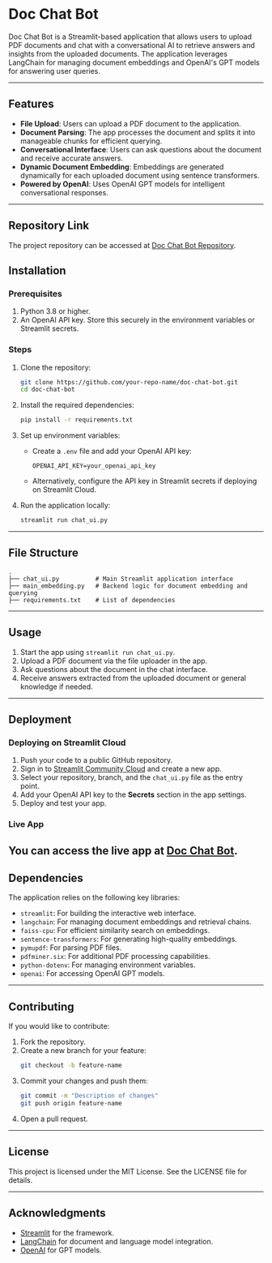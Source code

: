 # Doc Chat Bot

Doc Chat Bot is a Streamlit-based application that allows users to upload PDF documents and chat with a conversational AI to retrieve answers and insights from the uploaded documents. The application leverages LangChain for managing document embeddings and OpenAI's GPT models for answering user queries.

---

## Features
- **File Upload**: Users can upload a PDF document to the application.
- **Document Parsing**: The app processes the document and splits it into manageable chunks for efficient querying.
- **Conversational Interface**: Users can ask questions about the document and receive accurate answers.
- **Dynamic Document Embedding**: Embeddings are generated dynamically for each uploaded document using sentence transformers.
- **Powered by OpenAI**: Uses OpenAI GPT models for intelligent conversational responses.

---

## Repository Link

The project repository can be accessed at [Doc Chat Bot Repository](https://github.com/aryntmr/doc-chat).

## Installation

### Prerequisites
1. Python 3.8 or higher.
2. An OpenAI API key. Store this securely in the environment variables or Streamlit secrets.

### Steps
1. Clone the repository:
   ```bash
   git clone https://github.com/your-repo-name/doc-chat-bot.git
   cd doc-chat-bot
   ```

2. Install the required dependencies:
   ```bash
   pip install -r requirements.txt
   ```

3. Set up environment variables:
   - Create a `.env` file and add your OpenAI API key:
     ```plaintext
     OPENAI_API_KEY=your_openai_api_key
     ```
   - Alternatively, configure the API key in Streamlit secrets if deploying on Streamlit Cloud.

4. Run the application locally:
   ```bash
   streamlit run chat_ui.py
   ```

---

## File Structure
```
.
├── chat_ui.py          # Main Streamlit application interface
├── main_embedding.py   # Backend logic for document embedding and querying
├── requirements.txt    # List of dependencies
```

---

## Usage
1. Start the app using `streamlit run chat_ui.py`.
2. Upload a PDF document via the file uploader in the app.
3. Ask questions about the document in the chat interface.
4. Receive answers extracted from the uploaded document or general knowledge if needed.

---

## Deployment

### Deploying on Streamlit Cloud
1. Push your code to a public GitHub repository.
2. Sign in to [Streamlit Community Cloud](https://streamlit.io/cloud) and create a new app.
3. Select your repository, branch, and the `chat_ui.py` file as the entry point.
4. Add your OpenAI API key to the **Secrets** section in the app settings.
5. Deploy and test your app.

### Live App
You can access the live app at [Doc Chat Bot](https://doc-chat-c2jkgocfvtshgsc8vpsuet.streamlit.app).
---

## Dependencies
The application relies on the following key libraries:
- `streamlit`: For building the interactive web interface.
- `langchain`: For managing document embeddings and retrieval chains.
- `faiss-cpu`: For efficient similarity search on embeddings.
- `sentence-transformers`: For generating high-quality embeddings.
- `pymupdf`: For parsing PDF files.
- `pdfminer.six`: For additional PDF processing capabilities.
- `python-dotenv`: For managing environment variables.
- `openai`: For accessing OpenAI GPT models.

---

## Contributing
If you would like to contribute:
1. Fork the repository.
2. Create a new branch for your feature:
   ```bash
   git checkout -b feature-name
   ```
3. Commit your changes and push them:
   ```bash
   git commit -m "Description of changes"
   git push origin feature-name
   ```
4. Open a pull request.

---

## License
This project is licensed under the MIT License. See the LICENSE file for details.

---

## Acknowledgments
- [Streamlit](https://streamlit.io/) for the framework.
- [LangChain](https://www.langchain.com/) for document and language model integration.
- [OpenAI](https://openai.com/) for GPT models.

